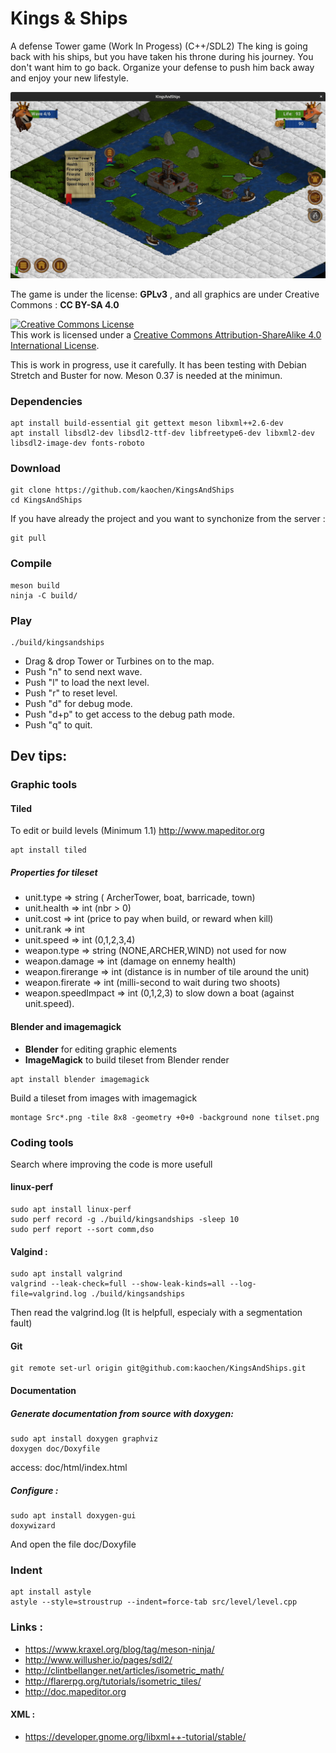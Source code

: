 # Kings & Ships
A defense Tower game (Work In Progess) (C++/SDL2)
The king is going back with his ships, but you have taken his throne during his journey. You don't want him to go back. Organize your defense to push him back away and enjoy your new lifestyle.

 ![KingsAndShips_ScreenShot](./src/img/KingsAndShips.jpg)
 
The game is under the license: **GPLv3** , and all graphics are under Creative Commons : **CC BY-SA 4.0**

<a rel="license" href="http://creativecommons.org/licenses/by-sa/4.0/"><img alt="Creative Commons License" style="border-width:0" src="https://i.creativecommons.org/l/by-sa/4.0/88x31.png" /></a><br />This work is licensed under a <a rel="license" href="http://creativecommons.org/licenses/by-sa/4.0/">Creative Commons Attribution-ShareAlike 4.0 International License</a>.

This is work in progress, use it carefully. It has been testing with Debian Stretch and Buster for now.
Meson 0.37 is needed at the minimun.

### Dependencies
```
apt install build-essential git gettext meson libxml++2.6-dev
apt install libsdl2-dev libsdl2-ttf-dev libfreetype6-dev libxml2-dev libsdl2-image-dev fonts-roboto

```

### Download
```
git clone https://github.com/kaochen/KingsAndShips
cd KingsAndShips
```
If you have already the project and you want to synchonize from the server :
```
git pull
```

### Compile
```
meson build
ninja -C build/
```

### Play
```
./build/kingsandships
```

 * Drag & drop Tower or Turbines on to the map.
 * Push "n" to send next wave.
 * Push "l" to load the next level.
 * Push "r" to reset level.
 * Push "d" for debug mode.
 * Push "d+p" to get access to the debug path mode.
 * Push "q" to quit.


## Dev tips:
### Graphic tools
#### Tiled
To edit or build levels (Minimum 1.1) http://www.mapeditor.org
```
apt install tiled
```
##### Properties for tileset 
  * unit.type => string ( ArcherTower, boat, barricade, town)
  * unit.health => int (nbr > 0)
  * unit.cost => int (price to pay when build, or reward when kill)
  * unit.rank => int
  * unit.speed => int (0,1,2,3,4)
  * weapon.type => string (NONE,ARCHER,WIND) not used for now
  * weapon.damage => int (damage on ennemy health)
  * weapon.firerange => int (distance is in number of tile around the unit)
  * weapon.firerate => int (milli-second to wait during two shoots)
  * weapon.speedImpact => int (0,1,2,3) to slow down a boat (against unit.speed). 
    
#### Blender and imagemagick
  * **Blender** for editing graphic elements
  * **ImageMagick** to build tileset from Blender render 

```
apt install blender imagemagick
```

Build a tileset from images with imagemagick
```
montage Src*.png -tile 8x8 -geometry +0+0 -background none tilset.png
```

### Coding tools
Search where improving the code is more usefull
#### linux-perf
```
sudo apt install linux-perf
sudo perf record -g ./build/kingsandships -sleep 10
sudo perf report --sort comm,dso
```

#### Valgind :
```
sudo apt install valgrind
valgrind --leak-check=full --show-leak-kinds=all --log-file=valgrind.log ./build/kingsandships

```
Then read the valgrind.log (It is helpfull, especialy with a segmentation fault)


#### Git
```
git remote set-url origin git@github.com:kaochen/KingsAndShips.git
```

#### Documentation
##### Generate documentation from source with doxygen: 

```
sudo apt install doxygen graphviz
doxygen doc/Doxyfile
```
access: doc/html/index.html

##### Configure :
```
sudo apt install doxygen-gui
doxywizard
```
And open the file doc/Doxyfile
### Indent

```
apt install astyle
astyle --style=stroustrup --indent=force-tab src/level/level.cpp
```

### Links :

 * https://www.kraxel.org/blog/tag/meson-ninja/
 * http://www.willusher.io/pages/sdl2/
 * http://clintbellanger.net/articles/isometric_math/
 * http://flarerpg.org/tutorials/isometric_tiles/
 * http://doc.mapeditor.org

#### XML : ####

 * https://developer.gnome.org/libxml++-tutorial/stable/
